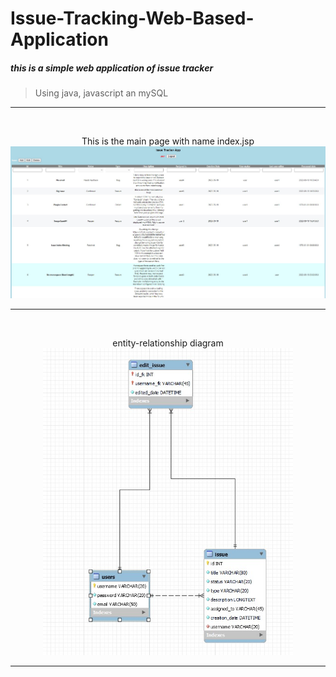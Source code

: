 # Issue-Tracking-Web-Based-Application
 
<h5>this is a simple web application of issue tracker</h5>

><span fill="red">Using java, javascript an mySQL</span><br>

<hr>
<br>
<p align="center">This is the main page with name index.jsp<br><img width="800" src="https://raw.githubusercontent.com/MariosChartsias/Issue-Tracking-Web-Based-Application/main/Images/Index.jpg">
<hr></p>

<br>
<p align="center">entity-relationship diagram <br><img width="400" src="https://raw.githubusercontent.com/MariosChartsias/Issue-Tracking-Web-Based-Application/main/Images/ER%20diagram.jpg">
<hr></p>

